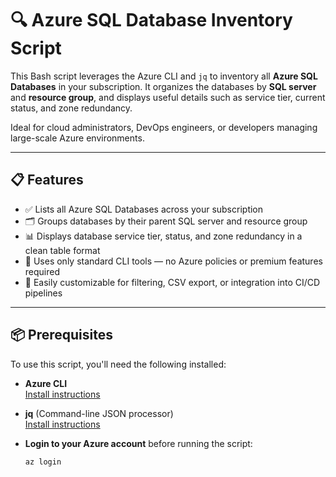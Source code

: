 # 🔍 Azure SQL Database Inventory Script

This Bash script leverages the Azure CLI and `jq` to inventory all **Azure SQL Databases** in your subscription. It organizes the databases by **SQL server** and **resource group**, and displays useful details such as service tier, current status, and zone redundancy.

Ideal for cloud administrators, DevOps engineers, or developers managing large-scale Azure environments.

---

## 📋 Features

- ✅ Lists all Azure SQL Databases across your subscription
- 🗂️ Groups databases by their parent SQL server and resource group
- 📊 Displays database service tier, status, and zone redundancy in a clean table format
- 🔁 Uses only standard CLI tools — no Azure policies or premium features required
- 🧩 Easily customizable for filtering, CSV export, or integration into CI/CD pipelines

---

## 📦 Prerequisites

To use this script, you'll need the following installed:

- **Azure CLI**  
  [Install instructions](https://learn.microsoft.com/en-us/cli/azure/install-azure-cli)
  
- **jq** (Command-line JSON processor)  
  [Install instructions](https://stedolan.github.io/jq/)

- **Login to your Azure account** before running the script:
  ```bash
  az login
